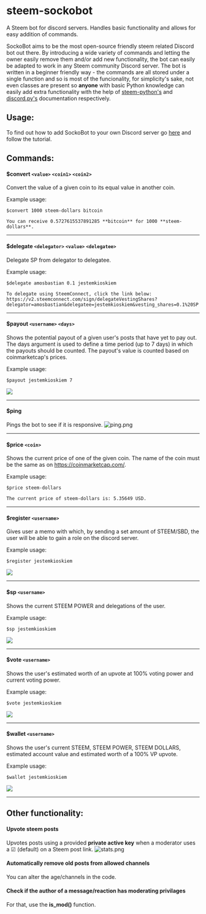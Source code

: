 # steem-sockobot
A Steem bot for discord servers. Handles basic functionality and allows for easy addition of commands.

SockoBot aims to be the most open-source friendly steem related Discord bot out there. By introducing a wide variety of commands and letting the owner easily remove them and/or add new functionality, the bot can easily be adapted to work in any Steem community Discord server. The bot is written in a beginner friendly way - the commands are all stored under a single function and so is most of the funcionality, for simplicity's sake, not even classes are present so **anyone** with basic Python knowledge can easily add extra functionality with the help of [steem-python's](http://steem.readthedocs.io/en/latest/index.html) and [discord.py's](https://discordpy.readthedocs.io/en/latest/) documentation respectively.

## Usage:

To find out how to add SockoBot to your own Discord server go [here](https://github.com/jestemkioskiem/steem-sockobot/HOW_TO_DEPLOY.md) and follow the tutorial.

## Commands:

#### $convert `<value>` `<coin1>` `<coin2>`
Convert the value of a given coin to its equal value in another coin.

Example usage:
```
$convert 1000 steem-dollars bitcoin

You can receive 0.5727615537891285 **bitcoin** for 1000 **steem-dollars**.
```

---

#### $delegate `<delegator>` `<value>` `<delegatee>`
Delegate SP from delegator to delegatee.

Example usage:

```
$delegate amosbastian 0.1 jestemkioskiem

To delegate using SteemConnect, click the link below: 
https://v2.steemconnect.com/sign/delegateVestingShares?delegator=amosbastian&delegatee=jestemkioskiem&vesting_shares=0.1%20SP
```

---

#### $payout `<username>` `<days>` 
Shows the potential payout of a given user's posts that have yet to pay out. The days argument is used to define a time period (up to 7 days) in which the payouts should be counted. The payout's value is counted based on coinmarketcap's prices.

Example usage:
```
$payout jestemkioskiem 7
``` 

![](https://i.imgur.com/yhshKbe.png)

---

#### $ping 
Pings the bot to see if it is responsive.
![ping.png](https://i.imgur.com/6kWkzjO.png)

---

#### $price `<coin>`
Shows the current price of one of the given coin. The name of the coin must be the same as on https://coinmarketcap.com/.

Example usage:

```
$price steem-dollars
    
The current price of steem-dollars is: 5.35649 USD.
```

---

#### $register `<username>`
Gives user a memo with which, by sending a set amount of STEEM/SBD, the user will be able to gain a role on the discord server. 

Example usage:

```
$register jestemkioskiem
```

![](https://camo.githubusercontent.com/1d2f42f41dc0952608ab30a096ecc9313017fe1f/68747470733a2f2f692e696d6775722e636f6d2f506948775942702e706e67)

---

#### $sp `<username>`
Shows the current STEEM POWER and delegations of the user.

Example usage:

```
$sp jestemkioskiem
```

![](https://i.imgur.com/QnbHjgW.png)

---

#### $vote `<username>`
Shows the user's estimated worth of an upvote at 100% voting power and current voting power.

Example usage:

```
$vote jestemkioskiem
```

![](https://i.imgur.com/VXfD5EE.png)

---

#### $wallet `<username>`
Shows the user's current STEEM, STEEM POWER, STEEM DOLLARS, estimated account value and estimated worth of a 100% VP upvote.

Example usage:

```
$wallet jestemkioskiem
```

![](https://i.imgur.com/ck7gwbS.png)

---

## Other functionality:

#### Upvote steem posts
Upvotes posts using a provided **private active key** when a moderator uses a ☑ (default) on a Steem post link.
![stats.png](https://steemitimages.com/0x0/https://res.cloudinary.com/hpiynhbhq/image/upload/v1514307010/gq6pewla6ild673qpddn.png)

#### Automatically remove old posts from allowed channels
You can alter the age/channels in the code.

#### Check if the author of a message/reaction has moderating privilages
For that, use the **is_mod()** function.
